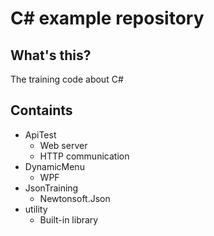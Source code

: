 # C# example repository

## What's this?

The training code about C#

## Containts

- ApiTest
	- Web server
	- HTTP communication
- DynamicMenu
	- WPF
- JsonTraining
	- Newtonsoft.Json
- utility
	- Built-in library
